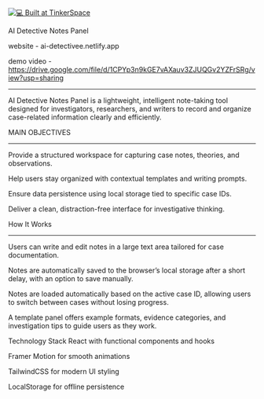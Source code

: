 [![💻 Built at TinkerSpace](https://img.shields.io/badge/Built%20at-TinkerSpace-blueviolet?style=for-the-badge&label=%F0%9F%92%BBBuilt%20at&labelColor=turquoise&color=white)](https://tinkerhub.org/tinkerspace)


AI Detective Notes Panel

website - ai-detectivee.netlify.app

demo video - https://drive.google.com/file/d/1CPYp3n9kGE7vAXauv3ZJUQGv2YZFrSRg/view?usp=sharing
_________________________

AI Detective Notes Panel is a lightweight, intelligent note-taking tool designed for investigators, researchers, and writers to record and organize case-related information clearly and efficiently.

MAIN OBJECTIVES
________________

Provide a structured workspace for capturing case notes, theories, and observations.

Help users stay organized with contextual templates and writing prompts.

Ensure data persistence using local storage tied to specific case IDs.

Deliver a clean, distraction-free interface for investigative thinking.

How It Works
_____________

Users can write and edit notes in a large text area tailored for case documentation.

Notes are automatically saved to the browser’s local storage after a short delay, with an option to save manually.

Notes are loaded automatically based on the active case ID, allowing users to switch between cases without losing progress.

A template panel offers example formats, evidence categories, and investigation tips to guide users as they work.

Technology Stack
React with functional components and hooks

Framer Motion for smooth animations

TailwindCSS for modern UI styling

LocalStorage for offline persistence
